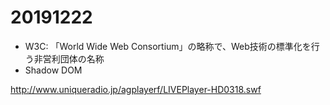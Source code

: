 # 20191222
* W3C: 「World Wide Web Consortium」の略称で、Web技術の標準化を行う非営利団体の名称
* Shadow DOM

http://www.uniqueradio.jp/agplayerf/LIVEPlayer-HD0318.swf
